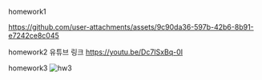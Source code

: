 homework1

https://github.com/user-attachments/assets/9c90da36-597b-42b6-8b91-e7242ce8c045

homework2
유튜브 링크 https://youtu.be/Dc7ISxBq-0I


homework3
![hw3](https://github.com/user-attachments/assets/4861dabd-aa49-46e4-a9f0-86a1882aa544)



